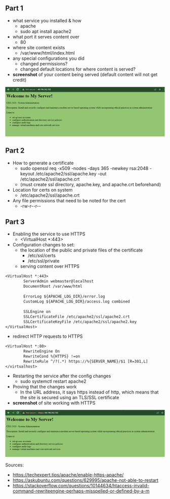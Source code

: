 ## Part 1
   - what service you installed & how
     - apache
     - sudo apt install apache2
   - what port it serves content over
     - 80
   - where site content exists
     - /var/www/html/index.html
   - any special configurations you did
     - changed permissions?
     - changed default locations for where content is served?
   - **screenshot** of your content being served (default content will not get credit)

![server screenshot](images/server.png)

## Part 2
   - How to generate a certificate
     - sudo openssl req -x509 -nodes -days 365 -newkey rsa:2048 -keyout /etc/apache2/ssl/apache.key -out /etc/apache2/ssl/apache.crt
     - (must create ssl directory, apache.key, and apache.crt beforehand)
   - Location for certs on system
     - /etc/apache2/ssl/apache.crt
   - Any file permissions that need to be noted for the cert
     -  -rw-r--r--

## Part 3
   - Enabling the service to use HTTPS
     - <VirtualHost *:443>
   - Configuration changes to set:
     - the location of the public and private files of the certificate
       - /etc/ssl/certs
       - /etc/ssl/private
     - serving content over HTTPS
```
<VirtualHost *:443>
        ServerAdmin webmaster@localhost
        DocumentRoot /var/www/html

        ErrorLog ${APACHE_LOG_DIR}/error.log
        CustomLog ${APACHE_LOG_DIR}/access.log combined

        SSLEngine on
        SSLCertificateFile /etc/apache2/ssl/apache2.crt
        SSLCertificateKeyFile /etc/apache2/ssl/apache2.key
</VirtualHost>
```
   - redirect HTTP requests to HTTPS
```
<VirtualHost *:80>
        RewriteEngine On
        RewriteCond %{HTTPS} !=on
        RewriteRule ^/?(.*) https://%{SERVER_NAME}/$1 [R=301,L]
</virtualhost>
```
   - Restarting the service after the config changes
     - sudo systemctl restart apache2
   - Proving that the changes work
     - In the URL address, it says https instead of http, which means that the site is secured using an TLS/SSL certificate
   - **screenshot** of site working with HTTPS

![https screenshot](images/server2.png)


Sources:
  - https://techexpert.tips/apache/enable-https-apache/
  - https://askubuntu.com/questions/629995/apache-not-able-to-restart
  - https://stackoverflow.com/questions/10144634/htaccess-invalid-command-rewriteengine-perhaps-misspelled-or-defined-by-a-m
